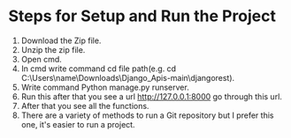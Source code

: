 # Steps for Setup and Run the Project
1. Download the Zip file.
2. Unzip the zip file.
3. Open cmd.
4. In cmd write command cd file path(e.g. cd C:\Users\name\Downloads\Django_Apis-main\djangorest).
5. Write command Python manage.py runserver.
6. Run this after that you see a url http://127.0.0.1:8000 go through this url.
7. After that you see all the functions.
8. There are a variety of methods to run a Git repository but I prefer this one, it's easier to run a project.
